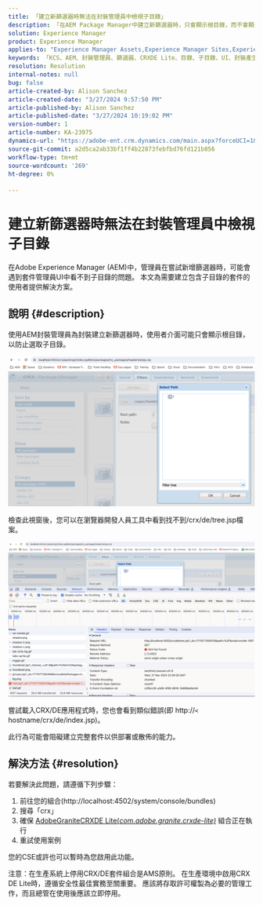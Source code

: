 ```yaml
---
title: 「建立新篩選器時無法在封裝管理員中檢視子目錄」
description: 「在AEM Package Manager中建立新篩選器時，只會顯示根目錄，而不會顯示子目錄。」
solution: Experience Manager
product: Experience Manager
applies-to: "Experience Manager Assets,Experience Manager Sites,Experience Manager 6.5,Experience Manager"
keywords: 「KCS、AEM、封裝管理員、篩選器、CRXDE Lite、目錄、子目錄、UI、封裝產生器」
resolution: Resolution
internal-notes: null
bug: false
article-created-by: Alison Sanchez
article-created-date: "3/27/2024 9:57:50 PM"
article-published-by: Alison Sanchez
article-published-date: "3/27/2024 10:19:02 PM"
version-number: 1
article-number: KA-23975
dynamics-url: "https://adobe-ent.crm.dynamics.com/main.aspx?forceUCI=1&pagetype=entityrecord&etn=knowledgearticle&id=3b47fa08-85ec-ee11-a203-6045bd03c412"
source-git-commit: a2d5ca2ab33bf1ff4b22873febfbd76fd121b856
workflow-type: tm+mt
source-wordcount: '269'
ht-degree: 0%

---
```


# 建立新篩選器時無法在封裝管理員中檢視子目錄


在Adobe Experience Manager (AEM)中，管理員在嘗試新增篩選器時，可能會遇到套件管理員UI中看不到子目錄的問題。 本文為需要建立包含子目錄的套件的使用者提供解決方案。

## 說明 {#description}


使用AEM封裝管理員為封裝建立新篩選器時，使用者介面可能只會顯示根目錄，以防止選取子目錄。

![](assets/___bce0bedb-87ec-ee11-a203-6045bd03c412___.png)

檢查此視窗後，您可以在瀏覽器開發人員工具中看到找不到/crx/de/tree.jsp檔案。

![](assets/___e0e0bedb-87ec-ee11-a203-6045bd03c412___.png)

嘗試載入CRX/DE應用程式時，您也會看到類似錯誤(即 http://`<` hostname/crx/de/index.jsp)。

此行為可能會阻礙建立完整套件以供部署或散佈的能力。


## 解決方法 {#resolution}


若要解決此問題，請遵循下列步驟：

1. 前往您的組合(http://localhost:4502/system/console/bundles)
2. 搜尋「crx」
3. 確保 [AdobeGraniteCRXDE Lite(*com.adobe.granite.crxde-lite)*](http://localhost:4502/system/console/bundles/241) 組合正在執行
4. 重試使用案例


您的CSE或許也可以暫時為您啟用此功能。

注意：在生產系統上停用CRX/DE套件組合是AMS原則。 在生產環境中啟用CRX DE Lite時，遵循安全性最佳實務至關重要。 應該將存取許可權製為必要的管理工作，而且總管在使用後應該立即停用。
